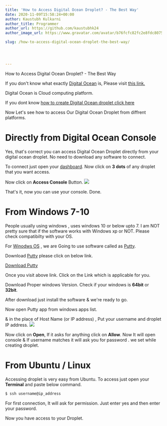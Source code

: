 ```yaml
---
title: 'How to Access Digital Ocean Droplet? - The Best Way'
date: 2020-11-09T15:58:24+00:00
author: Kaustubh Kulkarni
author_title: Programmer
author_url: https://github.com/kaustubhk24
author_image_url: https://www.gravatar.com/avatar/b76fcfc82fc2e8fdc8075636f1735f61?s=200

slug: /how-to-access-digital-ocean-droplet-the-best-way/




---
```

 

How to Access Digital Ocean Droplet? - The Best Way

If you don't know what exactly [Digital Ocean](https://m.do.co/c/253fdc8807b5) is, Please visit [this link.](https://m.do.co/c/253fdc8807b5)

Digital Ocean is Cloud computing platform.

If you dont know [how to create Digital Ocean droplet click here](https://www.kaustubh.codes/how-to-install-lamp-stack-on-digitalocean-ubuntu-20-04/#Creating_Droplet)

Now Let's see how to access Our Digital Ocean Droplet from diffrent platforms.



# Directly from Digital Ocean Console

Yes, that's correct you can access Digital Ocean Droplet directly from your digital ocean droplet. No need to download any software to connect.

To connect just open your [dashboard](https://m.do.co/c/253fdc8807b5). Now click on **3 dots** of any droplet that you want access.

Now click on **Access Console** Button.
![](https://www.kaustubh.codes/imgs/wp-content/uploads/2020/11/Untitled-1024x429.png) 

That's it, now you can use your console. Done.

# From Windows 7-10

People usually using windows , uses windows 10 or below upto 7. I am NOT pretty sure that if the software works with Windows xp or NOT. Please check compatibilty with your OS.

For [Winodws OS](https://en.wikipedia.org/wiki/Microsoft_Windows) , we are Going to use software called as [Putty](https://www.putty.org/).

Download [Putty](https://www.putty.org/) please click on below link.



[Download Putty](https://www.chiark.greenend.org.uk/~sgtatham/putty/latest.html)



Once you visit above link. Click on the Link which is applicable for you. 

Download Proper windows Version. Check if your windows is **64bit** or **32bit**.

After download just install the software & we're ready to go.

Now open Putty app from windows apps list.

& in the place of Host Name (or IP address) , Put your username and droplet IP address.
![](https://www.kaustubh.codes/imgs/wp-content/uploads/2020/11/image.png) 

Now click on **Open**, If it asks for anything click on **Allow**. Now It will open console & If username matches it will ask you for password . we set while creating droplet.

# From Ubuntu / Linux

Accessing droplet is very easy from Ubuntu. To access just open your **Terminal** and paste below command.

```cmd title="cmd"
$ ssh username@ip_address
```

For first connection, It will ask for permission. Just enter yes and then enter your password.

Now you have access to your Droplet.